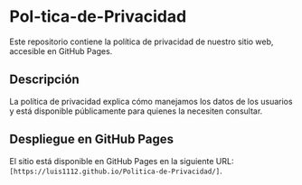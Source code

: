 # Pol-tica-de-Privacidad


Este repositorio contiene la política de privacidad de nuestro sitio web, accesible en GitHub Pages.

## Descripción

La política de privacidad explica cómo manejamos los datos de los usuarios y está disponible públicamente para quienes la necesiten consultar.

## Despliegue en GitHub Pages

El sitio está disponible en GitHub Pages en la siguiente URL: `[https://luis1112.github.io/Politica-de-Privacidad/]`.
